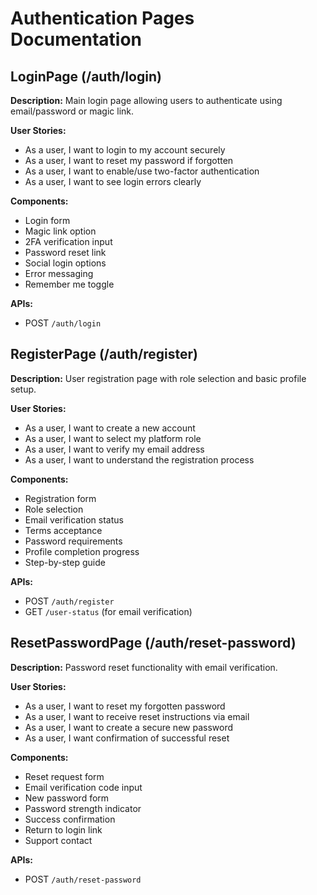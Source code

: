 # Authentication Pages Documentation

## LoginPage (/auth/login)
**Description:** Main login page allowing users to authenticate using email/password or magic link.

**User Stories:**
- As a user, I want to login to my account securely
- As a user, I want to reset my password if forgotten
- As a user, I want to enable/use two-factor authentication
- As a user, I want to see login errors clearly

**Components:**
- Login form
- Magic link option
- 2FA verification input
- Password reset link
- Social login options
- Error messaging
- Remember me toggle

**APIs:**
- POST `/auth/login`

## RegisterPage (/auth/register)
**Description:** User registration page with role selection and basic profile setup.

**User Stories:**
- As a user, I want to create a new account
- As a user, I want to select my platform role
- As a user, I want to verify my email address
- As a user, I want to understand the registration process

**Components:**
- Registration form
- Role selection
- Email verification status
- Terms acceptance
- Password requirements
- Profile completion progress
- Step-by-step guide

**APIs:**
- POST `/auth/register`
- GET `/user-status` (for email verification)

## ResetPasswordPage (/auth/reset-password)
**Description:** Password reset functionality with email verification.

**User Stories:**
- As a user, I want to reset my forgotten password
- As a user, I want to receive reset instructions via email
- As a user, I want to create a secure new password
- As a user, I want confirmation of successful reset

**Components:**
- Reset request form
- Email verification code input
- New password form
- Password strength indicator
- Success confirmation
- Return to login link
- Support contact

**APIs:**
- POST `/auth/reset-password`
